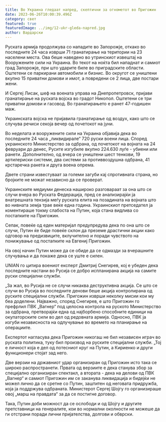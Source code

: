 ```yaml
---
title: Во Украина гледаат напред, скептични за огнометот во Пригожин
date: 2023-06-26T10:00:39.496Z
category: свет
featured: true
featuredImage: ../img/12-ukr-gleda-napred.jpg
author: Вардарски
---
```

Руската армија продолжува со нападите во Запорожје, откако во последните 24 часа изврши 71 гранатирање на територии на 23 населени места. Ова беше наведено во утринскиот извештај на Вооружените сили на Украина. Во текот на ноќта бил нападнат и самиот град Запорожје, при што ударите биле во приградските области. Оштетени се паркирани автомобили и бизнис. Во округот се уништени вкупно 15 приватни домови и имот, а повредени се 2 лица, две постари жени.

И Сергеј Лисак, шеф на воената управа на Днепропетровск, пријави гранатирање на руската војска во градот Никопол. Оштетени се три приватни домови и гасовод. Во гранатирањето е ранет 47-годишен маж.

Украинската војска не пријавила гранатирање од воздух, како што се случува речиси секоја вечер од почетокот на јуни.

Во неделата и вооружените сили на Украина објавија дека во последните 24 часа „ликвидирале“ 720 руски воени лица. Според украинското Министерство за одбрана, од почетокот на војната на 24 февруари до денес, Русите изгубиле вкупно 224.630 луѓе - убиени или ранети. Дополнително, од вчера се уништени шест тенкови, 19 артилериски системи, два системи за противвоздушна одбрана, 41 крстаречка ракета и друга воена опрема.

Двете страни известуваат за големи загуби кај спротивната страна, но бројките не можат независно да се проверат.

Украинските медиуми денеска нашироко разговараат за она што се случи вчера во Руската Федерација, пред се анализирајќи ја внатрешната тензија меѓу руската елита на позадината на војната што во нивната земја трае веќе една година. Украинскиот претседател ја коментираше токму слабоста на Путин, која стана видлива со постапките на Пригожин.

Сепак, повеќе од еден материјал предупредува дека по она што се случи, Путин ќе биде повеќе склон да преземе драстични акции како одговор на предизвиците, вклучително и поради чувството на понижување од постапките на Евгениј Пригожин.

На овој начин Путин може да се обиде да се одмазди за вчерашните случувања и да покаже дека се уште е силен.

UNIAN го цитира воениот експерт Дмитриј Снегирев, кој е убеден дека последните настани во Русија се добро испланирана акција на самите руски специјални служби.

„За жал, во Русија не се случи никаква деструктивна акција. Се што се случи во Русија во последните денови беше акција контролирана од руските специјални служби. Пригожин изврши неколку мисии кои му беа доделени. Најважно, според Снегирев, е што Пригожин го префрлил ПВК „Вагнер“ под целосна контрола на руското Министерство за одбрана, претворајќи една од најборбено способните единици на окупаторските сили во дел од редовната армија. Односно, ПВК ја изгуби независноста на одлучување во времето на планирање на операциите.

Експертот нагласува дека Пригожин никогаш не бил независен играч во руската политика, туку бил производ на руските специјални служби. „Тој е личност која е дел од потесниот круг на Путин, а Кириенко и други функционери стојат зад него.

Две верзии на државниот удар организиран од Пригожин исто така се широко распространети. Првата од верзиите е дека станува збор за специјално организиран спектакл, а втората - дека на делови од ПВК „Вагнер“ и самиот Пригожин им се заканува ликвидација и бидејќи не можел лично да се сретне со Путин, заштитен од неговата придружба, која ја поддржува одбраната. Министерот Сергеј Шојгу го организираше овој „марш на правдата“ за да се постигне договор.

Така, Путин доби можност да се ослободи и од Шојгу и другите претставници на генералите, кои во нормални околности не можеше да ги отстрани поради лични пријателства, долгови и обврски.